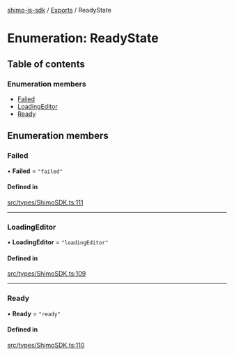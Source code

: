 [shimo-js-sdk](../README.md) / [Exports](../modules.md) / ReadyState

# Enumeration: ReadyState

## Table of contents

### Enumeration members

- [Failed](ReadyState.md#failed)
- [LoadingEditor](ReadyState.md#loadingeditor)
- [Ready](ReadyState.md#ready)

## Enumeration members

### Failed

• **Failed** = `"failed"`

#### Defined in

[src/types/ShimoSDK.ts:111](https://github.com/shimohq/shimo-js-sdk/blob/8051ee1/src/types/ShimoSDK.ts#L111)

___

### LoadingEditor

• **LoadingEditor** = `"loadingEditor"`

#### Defined in

[src/types/ShimoSDK.ts:109](https://github.com/shimohq/shimo-js-sdk/blob/8051ee1/src/types/ShimoSDK.ts#L109)

___

### Ready

• **Ready** = `"ready"`

#### Defined in

[src/types/ShimoSDK.ts:110](https://github.com/shimohq/shimo-js-sdk/blob/8051ee1/src/types/ShimoSDK.ts#L110)
